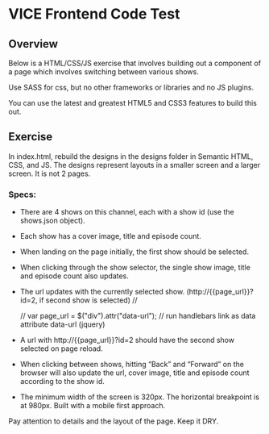 # VICE Frontend Code Test

## Overview
Below is a HTML/CSS/JS exercise that involves building out a component of a page which involves switching between various shows.

Use SASS for css, but no other frameworks or libraries and no JS plugins.

You can use the latest and greatest HTML5 and CSS3 features to build this out.

## Exercise
In index.html, rebuild the designs in the designs folder in Semantic HTML, CSS, and JS. The designs represent layouts in a smaller screen and a larger screen. It is not 2 pages.

### Specs:
- There are 4 shows on this channel, each with a show id (use the shows.json object).
- Each show has a cover image, title and episode count.
- When landing on the page initially, the first show should be selected.

- When clicking through the show selector, the single show image, title and episode count also updates.
- The url updates with the currently selected show. (http://{{page_url}}?id=2, if second show is selected)
// <div data-url="google.com"></div>
// var page_url = $("div").attr("data-url");
// run handlebars
link as data attribute data-url  (jquery)
- A url with http://{{page_url}}?id=2 should have the second show selected on page reload.
- When clicking between shows, hitting “Back” and “Forward” on the browser will also update the url, cover image, title and episode count according to the show id.
- The minimum width of the screen is 320px. The horizontal breakpoint is at 980px. Built with a mobile first approach.

Pay attention to details and the layout of the page. Keep it DRY.
